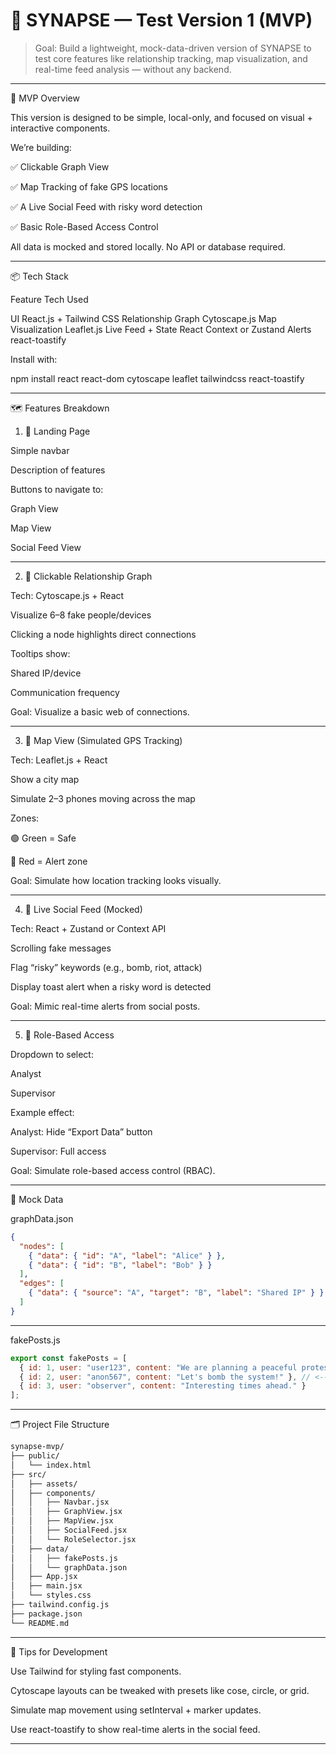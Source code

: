 # 🧠 SYNAPSE — Test Version 1 (MVP)

> Goal: Build a lightweight, mock-data-driven version of SYNAPSE to test core features like relationship tracking, map visualization, and real-time feed analysis — without any backend.




---

🚀 MVP Overview

This version is designed to be simple, local-only, and focused on visual + interactive components.

We’re building:

✅ Clickable Graph View

✅ Map Tracking of fake GPS locations

✅ A Live Social Feed with risky word detection

✅ Basic Role-Based Access Control


All data is mocked and stored locally. No API or database required.


---

📦 Tech Stack

Feature	Tech Used

UI	React.js + Tailwind CSS
Relationship Graph	Cytoscape.js
Map Visualization	Leaflet.js
Live Feed + State	React Context or Zustand
Alerts	react-toastify


Install with:

npm install react react-dom cytoscape leaflet tailwindcss react-toastify


---

🗺️ Features Breakdown

1. 🔹 Landing Page

Simple navbar

Description of features

Buttons to navigate to:

Graph View

Map View

Social Feed View




---

2. 🧩 Clickable Relationship Graph

Tech: Cytoscape.js + React

Visualize 6–8 fake people/devices

Clicking a node highlights direct connections

Tooltips show:

Shared IP/device

Communication frequency



Goal: Visualize a basic web of connections.


---

3. 📍 Map View (Simulated GPS Tracking)

Tech: Leaflet.js + React

Show a city map

Simulate 2–3 phones moving across the map

Zones:

🟢 Green = Safe

🔴 Red = Alert zone



Goal: Simulate how location tracking looks visually.


---

4. 📢 Live Social Feed (Mocked)

Tech: React + Zustand or Context API

Scrolling fake messages

Flag “risky” keywords (e.g., bomb, riot, attack)

Display toast alert when a risky word is detected


Goal: Mimic real-time alerts from social posts.


---

5. 👥 Role-Based Access

Dropdown to select:

Analyst

Supervisor


Example effect:

Analyst: Hide “Export Data” button

Supervisor: Full access



Goal: Simulate role-based access control (RBAC).


---

🧪 Mock Data

graphData.json
```json
{
  "nodes": [
    { "data": { "id": "A", "label": "Alice" } },
    { "data": { "id": "B", "label": "Bob" } }
  ],
  "edges": [
    { "data": { "source": "A", "target": "B", "label": "Shared IP" } }
  ]
}

```
---

fakePosts.js
```js
export const fakePosts = [
  { id: 1, user: "user123", content: "We are planning a peaceful protest." },
  { id: 2, user: "anon567", content: "Let's bomb the system!" }, // <-- flagged
  { id: 3, user: "observer", content: "Interesting times ahead." }
];

```
---

🗂️ Project File Structure
```bash
synapse-mvp/
├── public/
│   └── index.html
├── src/
│   ├── assets/
│   ├── components/
│   │   ├── Navbar.jsx
│   │   ├── GraphView.jsx
│   │   ├── MapView.jsx
│   │   ├── SocialFeed.jsx
│   │   └── RoleSelector.jsx
│   ├── data/
│   │   ├── fakePosts.js
│   │   └── graphData.json
│   ├── App.jsx
│   ├── main.jsx
│   └── styles.css
├── tailwind.config.js
├── package.json
└── README.md

```
---

📌 Tips for Development

Use Tailwind for styling fast components.

Cytoscape layouts can be tweaked with presets like cose, circle, or grid.

Simulate map movement using setInterval + marker updates.

Use react-toastify to show real-time alerts in the social feed.



---
